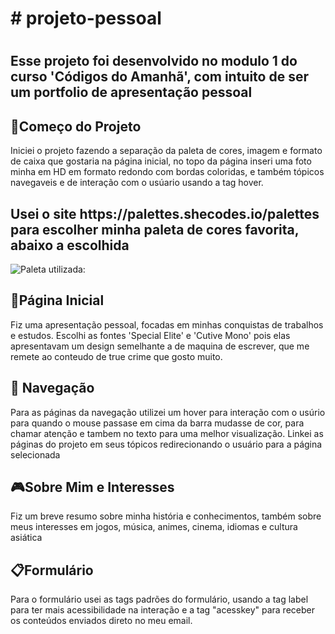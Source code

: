 <h1># projeto-pessoal<h1>
<h2>Esse projeto foi desenvolvido no modulo 1 do curso 'Códigos do Amanhã', com intuito de ser um portfolio de apresentação pessoal</h2>

<h2>🚀Começo do Projeto</h2>
Iniciei o projeto fazendo a separação da paleta de cores, imagem e formato de caixa que gostaria na página inicial, no topo da página inseri uma foto minha em HD em formato redondo com bordas coloridas, e também tópicos navegaveis e de interação com o usúario usando a tag hover.
<h2>Usei o site https://palettes.shecodes.io/palettes para escolher minha paleta de cores favorita, abaixo a escolhida </h2>

![Paleta utilizada:](https://github.com/beafromsea/projeto-pessoal/assets/133885373/9f868501-ae76-4f42-a50f-9b8ba1d7eec2)


<h2>📃Página Inicial</h2>
  Fiz uma apresentação pessoal, focadas em minhas conquistas de trabalhos e estudos. Escolhi as fontes 'Special Elite' e 'Cutive Mono' pois elas apresentavam um design semelhante a de maquina de escrever, que me remete ao conteudo de true crime que gosto muito.

<h2>🚢 Navegação</h2>
Para as páginas da navegação utilizei um hover para interação com o usúrio para quando o mouse passase em cima da barra mudasse de cor, para chamar atenção e tambem no texto para uma melhor visualização. Linkei as páginas do projeto em seus tópicos redirecionando o usuário para a página selecionada

<h2>🎮Sobre Mim e Interesses</h2>
Fiz um breve resumo sobre minha história e conhecimentos, também sobre meus interesses em jogos, música, animes, cinema, idiomas e cultura asiática

<h2>📋Formulário</h2>
Para o formulário usei as tags padrões do formulário, usando a tag label para ter mais acessibilidade na interação e a tag "acesskey" para receber os conteúdos enviados direto no meu email.
